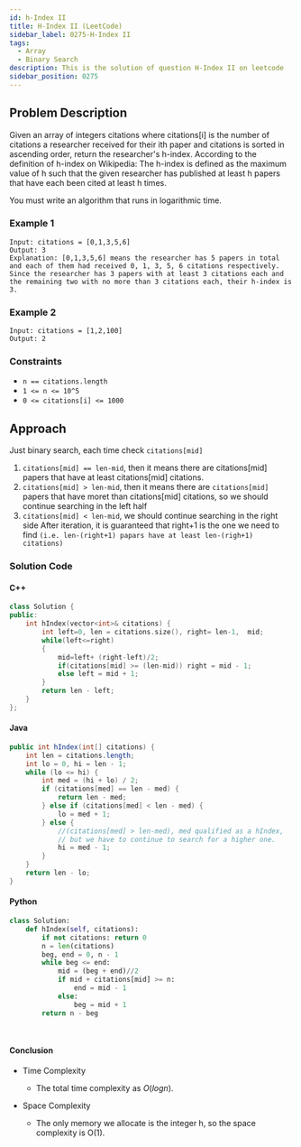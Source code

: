 ```yaml
---
id: h-Index II
title: H-Index II (LeetCode)
sidebar_label: 0275-H-Index II
tags:
  - Array
  - Binary Search
description: This is the solution of question H-Index II on leetcode
sidebar_position: 0275
---
```


## Problem Description

Given an array of integers citations where citations[i] is the number of citations a researcher received for their ith paper and citations is sorted in ascending order, return the researcher's h-index.
According to the definition of h-index on Wikipedia: The h-index is defined as the maximum value of h such that the given researcher has published at least h papers that have each been cited at least h times.

You must write an algorithm that runs in logarithmic time.

### Example 1

```
Input: citations = [0,1,3,5,6]
Output: 3
Explanation: [0,1,3,5,6] means the researcher has 5 papers in total and each of them had received 0, 1, 3, 5, 6 citations respectively.
Since the researcher has 3 papers with at least 3 citations each and the remaining two with no more than 3 citations each, their h-index is 3.
```

### Example 2

```
Input: citations = [1,2,100]
Output: 2
```

### Constraints

- `n == citations.length`
- `1 <= n <= 10^5`
- `0 <= citations[i] <= 1000`

## Approach
Just binary search, each time check `citations[mid]`
1. `citations[mid] == len-mid`, then it means there are citations[mid] papers that have at least 
   citations[mid] citations.
2. `citations[mid] > len-mid`, then it means there are `citations[mid]` papers that have moret than 
   citations[mid] citations, so we should continue searching in the left half
3. `citations[mid] < len-mid`, we should continue searching in the right side
   After iteration, it is guaranteed that right+1 is the one we need to find `(i.e. len-(right+1) papars have at least len-(righ+1) citations)`

### Solution Code

#### C++

```c++
class Solution {
public:
    int hIndex(vector<int>& citations) {
        int left=0, len = citations.size(), right= len-1,  mid;
        while(left<=right)
        {
            mid=left+ (right-left)/2;
            if(citations[mid] >= (len-mid)) right = mid - 1;
            else left = mid + 1;
        }
        return len - left;
    }
};
```

#### Java
```java
public int hIndex(int[] citations) {
	int len = citations.length;
	int lo = 0, hi = len - 1;
	while (lo <= hi) {
		int med = (hi + lo) / 2;
		if (citations[med] == len - med) {
			return len - med;
		} else if (citations[med] < len - med) {
			lo = med + 1;
		} else { 
			//(citations[med] > len-med), med qualified as a hIndex,
		    // but we have to continue to search for a higher one.
			hi = med - 1;
		}
	}
	return len - lo;
}
```

#### Python
```python
class Solution:
    def hIndex(self, citations):
        if not citations: return 0
        n = len(citations)
        beg, end = 0, n - 1
        while beg <= end:
            mid = (beg + end)//2
            if mid + citations[mid] >= n:
                end = mid - 1
            else:
                beg = mid + 1                
        return n - beg
    
            
```

#### Conclusion
- Time Complexity
  - The total time complexity as $O(log n)$.

- Space Complexity
  - The only memory we allocate is the integer h, so the space complexity is O(1).